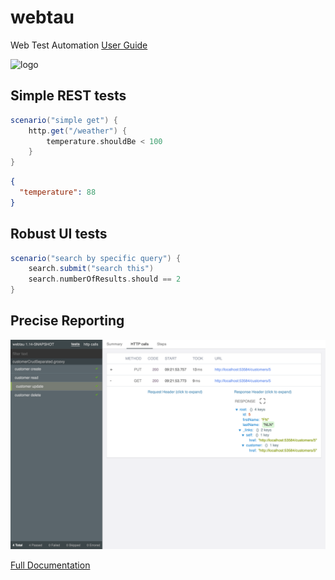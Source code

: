 # webtau

Web Test Automation [User Guide](https://opensource.twosigma.com/webtau/guide/)

![logo](webtau-docs/webtau/webtau-logo.png)

## Simple REST tests

```groovy
scenario("simple get") {
    http.get("/weather") {
        temperature.shouldBe < 100
    }
}
```
```json
{
  "temperature": 88
}
```

## Robust UI tests

```groovy
scenario("search by specific query") {
    search.submit("search this")
    search.numberOfResults.should == 2
}
```

## Precise Reporting

![report-image](report-crud-separated-http-calls.png)

[Full Documentation](https://opensource.twosigma.com/webtau/guide/)
